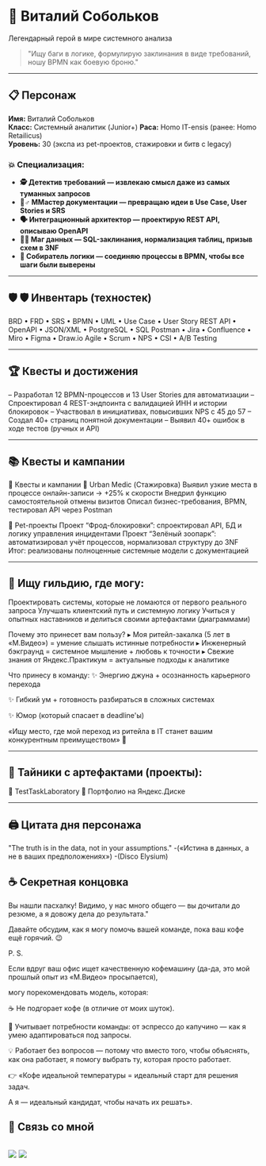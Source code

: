 # 🧙 Виталий Собольков
Легендарный герой в мире системного анализа  

> "Ищу баги в логике, формулирую заклинания в виде требований, ношу BPMN как боевую броню."

---

## 📋 Персонаж  
**Имя:** Виталий Собольков  
**Класс:** Системный аналитик (Junior+)
**Раса:** Homo IT-ensis (ранее: Homo Retailicus)  
**Уровень:** 30 (экспа из pet-проектов, стажировки и битв с legacy)

### 💥 Специализация:  
- **🕵️ Детектив требований — извлекаю смысл даже из самых туманных запросов**  
- **🧠♂️ ММастер документации — превращаю идеи в Use Case, User Stories и SRS**
- **🗣️ Интеграционный архитектор — проектирую REST API, описываю OpenAPI**  
- **🧙‍♂️ Маг данных — SQL-заклинания, нормализация таблиц, призыв схем в 3NF**
- **🧩 Собиратель логики — соединяю процессы в BPMN, чтобы все шаги были выверены**

---

## 🛡️ 🛡️ Инвентарь (техностек)
BRD • FRD • SRS • BPMN • UML • Use Case • User Story
REST API • OpenAPI • JSON/XML • PostgreSQL • SQL
Postman • Jira • Confluence • Miro • Figma • Draw.io
Agile • Scrum • NPS • CSI • A/B Testing

---

## 🏆 Квесты и достижения   
– Разработал 12 BPMN-процессов и 13 User Stories для автоматизации
– Спроектировал 4 REST-эндпоинта с валидацией ИНН и истории блокировок
– Участвовал в инициативах, повысивших NPS с 45 до 57
– Создал 40+ страниц понятной документации
– Выявил 40+ ошибок в ходе тестов (ручных и API)

---

## 📚 Квесты и кампании  

🎒 Квесты и кампании
🏥 Urban Medic (Стажировка)
Выявил узкие места в процессе онлайн-записи → +25% к скорости
Внедрил функцию самостоятельной отмены визитов
Описал бизнес-требования, BPMN, тестировал API через Postman

🐾 Pet-проекты
Проект “Фрод-блокировки”: спроектировал API, БД и логику управления инцидентами
Проект “Зелёный зоопарк”: автоматизировал учёт процессов, нормализовал структуру до 3NF
Итог: реализованы полноценные системные модели с документацией
   

---

## 🎯 Ищу гильдию, где могу:
Проектировать системы, которые не ломаются от первого реального запроса
Улучшать клиентский путь и системную логику
Учиться у опытных наставников и делиться своими артефактами (диаграммами)

Почему это принесет вам пользу?
▸ Моя ритейл-закалка (5 лет в «М.Видео») = умение слышать истинные потребности
▸ Инженерный бэкграунд = системное мышление + любовь к точности
▸ Свежие знания от Яндекс.Практикум = актуальные подходы к аналитике

Что принесу в команду:
✨ Энергию джуна + осознанность карьерного перехода

✨ Гибкий ум + готовность разбираться в сложных системах

✨ Юмор (который спасает в deadline'ы)

«Ищу место, где мой переход из ритейла в IT станет вашим конкурентным преимуществом» 💫

---
## 📁 Тайники с артефактами (проекты):
📁 TestTaskLaboratory
📁 Портфолио на Яндекс.Диске

---
## 🖨️ Цитата дня персонажа 
"The truth is in the data, not in your assumptions."
-(«Истина в данных, а не в ваших предположениях»)
-(Disco Elysium)

## ☕ Секретная концовка 
Вы нашли пасхалку! Видимо, у нас много общего — вы дочитали до резюме, а я довожу дела до результата."

Давайте обсудим, как я могу помочь вашей команде, пока ваш кофе ещё горячий. 😉

P. S.

Если вдруг ваш офис ищет качественную кофемашину (да-да, это мой прошлый опыт из «М.Видео» просыпается),

могу порекомендовать модель, которая:

☕ Не подгорает кофе (в отличие от моих шуток).

🧐 Учитывает потребности команды: от эспрессо до капучино — как я умею адаптироваться под запросы.

💡 Работает без вопросов — потому что вместо того, чтобы объяснять, как она работает, я помогу выбрать ту, которая просто работает.

👉 «Кофе идеальной температуры = идеальный старт для решения задач. 

А я — идеальный кандидат, чтобы начать их решать».


## 📩 Связь со мной
[![](https://img.shields.io/badge/Telegram-@ya_vitalyan-blue)](https://t.me/sa_vitaly)
[![](https://img.shields.io/badge/Email-vitaly.sobolkov@yandex.ru-green)](mailto:vitaly.sobolkov@yandex.ru)  
---
